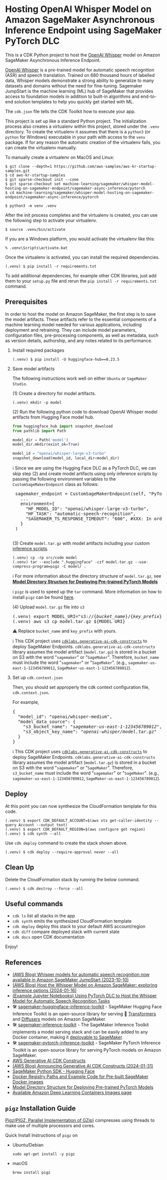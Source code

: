 # Hosting OpenAI Whisper Model on Amazon SageMaker Asynchronous Inference Endpoint using SageMaker PyTorch DLC

This is a CDK Python project to host the [OpenAI Whisper](https://openai.com/research/whisper) model
on Amazon SageMaker Asynchronous Inference Endpoint.

[OpenAI Whisper](https://openai.com/research/whisper) is a pre-trained model
for automatic speech recognition (ASR) and speech translation.
Trained on 680 thousand hours of labelled data, Whisper models demonstrate a strong ability
to generalize to many datasets and domains without the need for fine-tuning.
Sagemaker JumpStart is the machine learning (ML) hub of SageMaker that provides access
to foundation models in addition to built-in algorithms and end-to-end solution templates
to help you quickly get started with ML.

The `cdk.json` file tells the CDK Toolkit how to execute your app.

This project is set up like a standard Python project.  The initialization
process also creates a virtualenv within this project, stored under the `.venv`
directory.  To create the virtualenv it assumes that there is a `python3`
(or `python` for Windows) executable in your path with access to the `venv`
package. If for any reason the automatic creation of the virtualenv fails,
you can create the virtualenv manually.

To manually create a virtualenv on MacOS and Linux:

```
$ git clone --depth=1 https://github.com/aws-samples/aws-kr-startup-samples.git
$ cd aws-kr-startup-samples
$ git sparse-checkout init --cone
$ git sparse-checkout set machine-learning/sagemaker/whisper-model-hosting-on-sagemaker-endpoint/sagemaker-async-inference/pytorch
$ cd machine-learning/sagemaker/whisper-model-hosting-on-sagemaker-endpoint/sagemaker-async-inference/pytorch

$ python3 -m venv .venv
```

After the init process completes and the virtualenv is created, you can use the following
step to activate your virtualenv.

```
$ source .venv/bin/activate
```

If you are a Windows platform, you would activate the virtualenv like this:

```
% .venv\Scripts\activate.bat
```

Once the virtualenv is activated, you can install the required dependencies.

```
(.venv) $ pip install -r requirements.txt
```

To add additional dependencies, for example other CDK libraries, just add
them to your `setup.py` file and rerun the `pip install -r requirements.txt`
command.

## Prerequisites

In order to host the model on Amazon SageMaker, the first step is to save the model artifacts.
These artifacts refer to the essential components of a machine learning model needed for various applications,
including deployment and retraining.
They can include model parameters, configuration files, pre-processing components,
as well as metadata, such as version details, authorship, and any notes related to its performance.

1. Install required packages
   ```
   (.venv) $ pip install -U huggingface-hub==0.23.5
   ```

2. Save model artifacts

   The following instructions work well on either `Ubuntu` or `SageMaker Studio`.

   (1) Create a directory for model artifacts.
   ```
   (.venv) mkdir -p model
   ```

   (2) Run the following python code to download OpenAI Whisper model artifacts from Hugging Face model hub.
   ```python
   from huggingface_hub import snapshot_download
   from pathlib import Path

   model_dir = Path('model')
   model_dir.mkdir(exist_ok=True)

   model_id = "openai/whisper-large-v3-turbo"
   snapshot_download(model_id, local_dir=model_dir)
   ```

    :information_source: Since we are using the Hugging Face DLC as a PyTorch DLC,
    we can skip step (2) and create model artifacts using only inference scripts
    by passing the following environment variables to the `CustomSageMakerEndpoint` class as follows:
    <pre>
    sagemaker_endpoint = CustomSageMakerEndpoint(self, "PyTorchSageMakerEndpoint",
      ...
      environment={
        "HF_MODEL_ID": "openai/whisper-large-v3-turbo",
        "HF_TASK": "automatic-speech-recognition",
        "SAGEMAKER_TS_RESPONSE_TIMEOUT": "600", #XXX: In order to avoid timeout when torchserver starting.
      }
    )
    </pre>

   (3) Create `model.tar.gz` with model artifacts including your custom [inference scripts](./src/code/).
   ```
   (.venv) cp -rp src/code model
   (.venv) tar --exclude ".huggingface" -czf model.tar.gz --use-compress-program=pigz -C model/ .
   ```

   :information_source: For more information about the directory structure of `model.tar.gz`, see [**Model Directory Structure for Deploying Pre-trained PyTorch Models**](https://sagemaker.readthedocs.io/en/stable/frameworks/pytorch/using_pytorch.html#model-directory-structure)

   :information_source: `pigz` is used to speed up the `tar` command. More information on how to install `pigz` can be found [here](#pigz-installation-guide).

   (4) Upload `model.tar.gz` file into `s3`
   <pre>
   (.venv) export MODEL_URI="s3://{<i>bucket_name</i>}/{<i>key_prefix</i>}/model.tar.gz"
   (.venv) aws s3 cp model.tar.gz ${MODEL_URI}
   </pre>

   :warning: Replace `bucket_name` and `key_prefix` with yours.

   :information_source: This CDK project uses [`cdklabs.generative-ai-cdk-constructs`](https://awslabs.github.io/generative-ai-cdk-constructs/) to deploy SageMaker Endpoints. `cdklabs.generative-ai-cdk-constructs` library assumes the model artifact (`model.tar.gz`) is stored in a bucket on S3 with the word "`sagemaker`" or "`SageMaker`". Therefore, `bucket_name` must include the word "`sagemaker`" or "`SageMaker`". (e.g., `sagemaker-us-east-1-123456789012`, `SageMaker-us-east-1-123456789012`).

3. Set up `cdk.context.json`

   Then, you should set approperly the cdk context configuration file, `cdk.context.json`.

   For example,
   <pre>
   {
     "model_id": "openai/whisper-medium",
     "model_data_source": {
       "s3_bucket_name": "<i>sagemaker-us-east-1-123456789012</i>",
       "s3_object_key_name": "<i>openai-whisper/model.tar.gz</i>"
     }
   }
   </pre>
   :information_source: This CDK project uses [`cdklabs.generative-ai-cdk-constructs`](https://awslabs.github.io/generative-ai-cdk-constructs/) to deploy SageMaker Endpoints. `cdklabs.generative-ai-cdk-constructs` library assumes the model artifact (`model.tar.gz`) is stored in a bucket on S3 with the word "`sagemaker`" or "`SageMaker`". Therefore, `s3_bucket_name` must include the word "`sagemaker`" or "`SageMaker`". (e.g., `sagemaker-us-east-1-123456789012`, `SageMaker-us-east-1-123456789012`).

## Deploy

At this point you can now synthesize the CloudFormation template for this code.

```
(.venv) $ export CDK_DEFAULT_ACCOUNT=$(aws sts get-caller-identity --query Account --output text)
(.venv) $ export CDK_DEFAULT_REGION=$(aws configure get region)
(.venv) $ cdk synth --all
```

Use `cdk deploy` command to create the stack shown above.

```
(.venv) $ cdk deploy --require-approval never --all
```

## Clean Up

Delete the CloudFormation stack by running the below command.

```
(.venv) $ cdk destroy --force --all
```

## Useful commands

 * `cdk ls`          list all stacks in the app
 * `cdk synth`       emits the synthesized CloudFormation template
 * `cdk deploy`      deploy this stack to your default AWS account/region
 * `cdk diff`        compare deployed stack with current state
 * `cdk docs`        open CDK documentation

Enjoy!

## References

 * [(AWS Blog) Whisper models for automatic speech recognition now available in Amazon SageMaker JumpStart (2023-10-10)](https://aws.amazon.com/blogs/machine-learning/whisper-models-for-automatic-speech-recognition-now-available-in-amazon-sagemaker-jumpstart/)
 * [(AWS Blog) Host the Whisper Model on Amazon SageMaker: exploring inference options (2024-01-16)](https://aws.amazon.com/blogs/machine-learning/host-the-whisper-model-on-amazon-sagemaker-exploring-inference-options/)
 * [(Example Jupyter Notebooks) Using PyTorch DLC to Host the Whisper Model for Automatic Speech Recognition Tasks](https://github.com/aws-samples/amazon-sagemaker-host-and-inference-whisper-model/blob/main/pytorch/pytorch.ipynb)
 * 🛠️ [sagemaker-huggingface-inference-toolkit](https://github.com/aws/sagemaker-huggingface-inference-toolkit) - SageMaker Hugging Face Inference Toolkit is an open-source library for serving 🤗 [Transformers](https://huggingface.co/docs/transformers/index) and [Diffusers](https://huggingface.co/docs/diffusers/index) models on Amazon SageMaker.
 * 🛠️ [sagemaker-inference-toolkit](https://github.com/aws/sagemaker-inference-toolkit) - The SageMaker Inference Toolkit implements a model serving stack and can be easily added to any Docker container, making it [deployable to SageMaker](https://aws.amazon.com/sagemaker/deploy/).
 * 🛠️ [sagemaker-pytorch-inference-toolkit](https://github.com/aws/sagemaker-pytorch-inference-toolkit) - SageMaker PyTorch Inference Toolkit is an open-source library for serving PyTorch models on Amazon SageMaker.
 * [AWS Generative AI CDK Constructs](https://awslabs.github.io/generative-ai-cdk-constructs/)
 * [(AWS Blog) Announcing Generative AI CDK Constructs (2024-01-31)](https://aws.amazon.com/blogs/devops/announcing-generative-ai-cdk-constructs/)
 * [SageMaker Python SDK - Hugging Face](https://sagemaker.readthedocs.io/en/stable/frameworks/huggingface/index.html)
 * [Docker Registry Paths and Example Code for Pre-built SageMaker Docker images](https://docs.aws.amazon.com/sagemaker/latest/dg-ecr-paths/sagemaker-algo-docker-registry-paths.html)
 * [Model Directory Structure for Deploying Pre-trained PyTorch Models](https://sagemaker.readthedocs.io/en/stable/frameworks/pytorch/using_pytorch.html#model-directory-structure)
 * [Available Amazon Deep Learning Containers Images page](https://github.com/aws/deep-learning-containers/blob/master/available_images.md)

## `pigz` Installation Guide

[Pigz(PIGZ, Parallel Implementation of GZip)](https://zlib.net/pigz/) compresses using threads to make use of multiple processors and cores.

Quick Install Instructions of `pigz` on

* Ubuntu/Debian
  ```
  sudo apt-get install -y pigz
  ```
* macOS
  ```
  brew install pigz
  ```